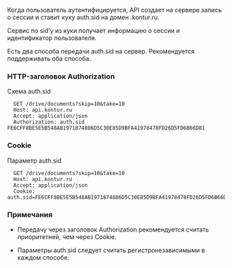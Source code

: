 Когда пользователь аутентифицируется, API создает на сервере запись о сессии и  ставит куку auth.sid на домен .kontur.ru.   

Сервис по sid'у из куки получает информацию о сессии и идентификатор  пользователя.  

Есть два способа передачи auth.sid на сервер. Рекомендуется поддерживать оба способа.

### HTTP-заголовок Authorization   

Схема auth.sid  
```
  GET /drive/documents?skip=10&take=10
  Host: api.kontur.ru
  Accept: application/json
  Authorization: auth.sid FE6CFF8BE5E5B548AB1971874886D5C30E85D9BFA41978478FD26D5FD6B66D81  
```
### Cookie

Параметр auth.sid   
```
  GET /drive/documents?skip=10&take=10
  Host: api.kontur.ru
  Accept: application/json
  Cookie: auth.sid=FE6CFF8BE5E5B548AB1971874886D5C30E85D9BFA41978478FD26D5FD6B66D81
```
### Примечания  

- Передачу через заголовок Authorization рекомендуется считать приоритетней, чем через Cookie.  

- Параметры auth.sid следует считать регистронезависимыми в каждом способе.
